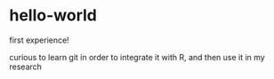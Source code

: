 # hello-world
first experience!
  
curious to learn git in order to integrate it with R, and then use it in my research
